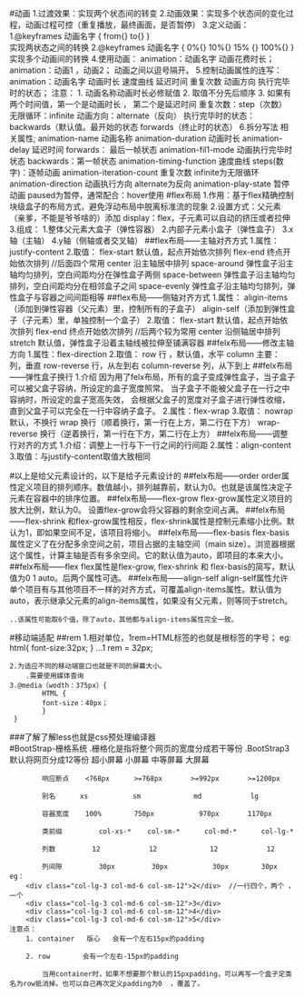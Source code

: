 #动画
	1.过渡效果：实现两个状态间的转变
	2.动画效果：实现多个状态间的变化过程，动画过程可控（重复播放，最终画面，是否暂停）
	3.定义动画：
		1.@keyframes 动画名字 {
		  		from{}
				to{}
		  }  
		    实现两状态之间的转换
		2.@keyframes 动画名字 {
				0%{}
				10%{}
				15% {}
				100%{}
		 }      
			实现多个动画间的转换
	4.使用动画：
			animation：动画名字 动画花费时长；
			animation：动画1 ，动画2；  动画之间以逗号隔开。
	5.控制动画属性的连写：
			animation：动画名字 动画时长 速度曲线 延迟时间 重复次数 动画方向 执行完毕时的状态；
		注意：
			1. 动画名称动画时长必修赋值
			2. 取值不分先后顺序
			3. 如果有两个时间值，第一个是动画时长 ， 第二个是延迟时间
		重复次数：step（次数）
		无限循环：infinite
		动画方向：alternate（反向）
		执行完毕时的状态：backwards（默认值。最开始的状态   forwards（终止时的状态）
	6.拆分写法                                                                                                                                                                                                                                                                                                                                                                                                                                                                                                                                                                                                                                                                                                                                                                                                                                                                                                                                                                                                                                                                                                                                                                                                                                                                                                                                                                                                                                                                                                                                                                                                                                                                                                                                                                                                                                                                                                                                                                                                                                                                                                                                                                                                                                                                                                                                                                                                                                                                                                                                                                                                                                                                                                                                                                                                                                                                                                                                                                                                                                                                                                                                                                                                                                                                       相关属性;
			animation-name                      动画名称
			animation-duration                  动画时长
			animation-delay       				延迟时间
			forwards：							最后一帧状态
			animation-fil1-mode 			动画执行完毕时状态 backwards：第一帧状态
			animation-timing-function 			速度曲线 steps(数字)：逐帧动画
			animation-iteration-count 			重复次数 infinite为无限循环
			animation-direction 				动画执行方向 alternate为反向
			animation-play-state 			暂停动画 paused为暂停，通常配合：hover使用
#flex布局
	1.作用：基于flex精确控制块级盒子的布局方式，避免浮动布局中脱离标准流的现象
	2.设置方式：父元素（亲爹，不能是爷爷啥的）添加 display：flex，子元素可以自动的挤压或者拉伸
	3.组成：
		1.整体父元素大盒子（弹性容器）
		2.内部子元素小盒子（弹性盒子）
		3.x轴（主轴）
		4.y轴（侧轴或者交叉轴）
##flex布局——主轴对齐方式
	1.属性：justify-content
	2.取值：
		flex-start                         默认值，起点开始依次排列
		flex-end                              终点开始依次排列
		//后面四个常用
		center                                 沿主轴居中排列
		space-around                弹性盒子沿主轴均匀排列，空白间距均分在弹性盒子两侧
		space-between               弹性盒子沿主轴均匀排列，空白间距均分在相邻盒子之间
		space-evenly                弹性盒子沿主轴均匀排列，弹性盒子与容器之间间距相等
##flex布局——侧轴对齐方式
	1.属性： 
			aligin-items（添加到弹性容器（父元素）里，控制所有的子盒子）
			aligin-self（添加到弹性盒子（子元素）里，单独控制一个盒子）
	2.取值：
			flex-start 						默认值，起点开始依次排列
			flex-end 							终点开始依次排列
			//后两个较为常用
			center 								沿侧轴居中排列
			stretch 					默认值，弹性盒子沿着主轴线被拉伸至铺满容器
##felx布局——修改主轴方向
	1.属性：flex-direction
	2.取值：
			row                       行 ，默认值，水平
			column            主要：    列，垂直
			row-reverse               行，从左到右
			column-reverse            列，从下到上
##felx布局——弹性盒子换行
	1.介绍
		因为用了felx布局，所有的盒子变成弹性盒子，当子盒子可以被父盒子容纳，所设定的盒子宽度照常。
		当子盒子不能被父盒子在一行之中容纳时，所设定的盒子宽高失效，
		会根据父盒子的宽度对子盒子进行弹性收缩，直到父盒子可以完全在一行中容纳子盒子。
	2.属性：flex-wrap
	3.取值：
			nowrap          默认，不换行
			wrap               换行（顺着换行，第一行在上方，第二行在下方）
			wrap-reverse		换行（逆着换行，第一行在下方，第二行在上方）
##felx布局——调整行对齐的方式
	1.介绍：调整上一行与下一行之间的行间距
	2.属性：align-content
	3.取值：与justify-content取值大致相同 

#以上是给父元素设计的，以下是给子元素设计的
##felx布局——order
	order属性定义项目的排列顺序。数值越小，排列越靠前，默认为0。也就是该属性决定子元素在容器中的排序位置。
##felx布局——flex-grow
	flex-grow属性定义项目的放大比例，默认为0。
	设置flex-grow会将父容器的剩余空间占满。
##felx布局——flex-shrink
	和flex-grow属性相反，flex-shrink属性是控制元素缩小比例。默认为1，即如果空间不足，该项目将缩小。
##felx布局——flex-basis
	flex-basis属性定义了在分配多余空间之前，项目占据的主轴空间（main size）。浏览器根据这个属性，计算主轴是否有多余空间。它的默认值为auto，即项目的本来大小。
##felx布局——flex
	flex属性是flex-grow, flex-shrink 和 flex-basis的简写，默认值为0 1 auto。后两个属性可选。
##felx布局——align-self
	align-self属性允许单个项目有与其他项目不一样的对齐方式，可覆盖align-items属性。默认值为auto，表示继承父元素的align-items属性，如果没有父元素，则等同于stretch。

	..该属性可能取6个值，除了auto，其他都与align-items属性完全一致。
#移动端适配
##rem
	1.相对单位，1rem=HTML标签的也就是根标签的字号；
			eg:
				html{
					font-size:32px;
				}
		    ...1 rem = 32px;

	2.为适应不同的移动端窗口也就是不同的屏幕大小。
		.需要使用媒体查询
	3.@media（wodth：375px）{
			HTML {
			font-size：40px；
			}
	 } 
###了解了解less也就是css预处理编译器                                                                                                                                     
#BootStrap-栅格系统
	.栅格化是指将整个网页的宽度分成若干等份
	.BootStrap3默认将网页分成12等份
			           超小屏幕 		小屏幕		 中等屏幕 		大屏幕

			响应断点 	<768px 		>=768px 	  >=992px 		>=1200px

			别名 		xs 			 sm 			md 			  lg

			容器宽度 	100% 		750px 			970px 		1170px

			类前缀 		col-xs-* 	col-sm-* 	  col-md-* 		col-lg-*

			列数         12 			 12 			12			  12

			列间隙  		30px		 30px 			30px 		30px
	eg：
		<div class="col-lg-3 col-md-6 col-sm-12">2</div>  //一行四个，两个 ， 一个 
        <div class="col-lg-3 col-md-6 col-sm-12">3</div> 
        <div class="col-lg-3 col-md-6 col-sm-12">4</div>
        <div class="col-lg-3 col-md-6 col-sm-12">5</div>
	注意点：
		1. container   版心   会有一个左右15px的padding

		2. row        会有一个左右-15px的padding
			
			当用container时，如果不想要那个默认的15pxpadding，可以再写一个盒子定类名为row抵消掉。也可以自己再次定义padding为0  ，覆盖了。
